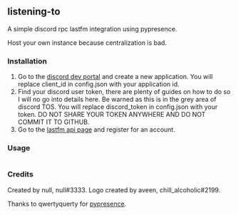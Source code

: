 ## listening-to
A simple discord rpc lastfm integration using pypresence.

Host your own instance because centralization is bad.


### Installation
1. Go to the [discord dev portal](https://discord.com/developers/) and create a new application. You will replace client_id in config.json with your application id.
2. Find your discord user token, there are plenty of guides on how to do so I will no go into details here. Be warned as this is in the grey area of discord TOS. You will replace discord_token in config.json with your token. DO NOT SHARE YOUR TOKEN ANYWHERE AND DO NOT COMMIT IT TO GITHUB.
3. Go to the [lastfm api page](https://www.last.fm/api) and register for an account.



### Usage

```

```


### Credits
Created by null, null#3333.
Logo created by aveen, chill_alcoholic#2199.

Thanks to qwertyquerty for [pypresence](https://github.com/qwertyquerty/pypresence).
